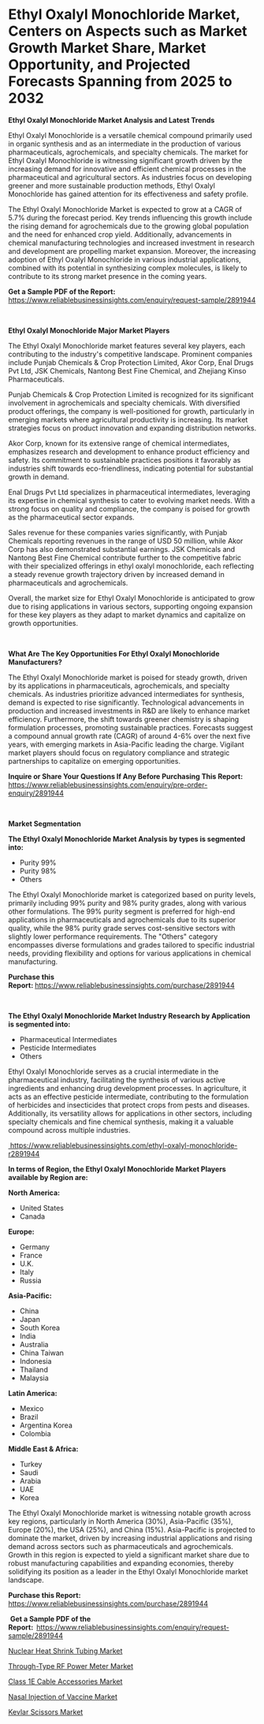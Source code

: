 <p><h1>Ethyl Oxalyl Monochloride Market, Centers on Aspects such as Market Growth Market Share, Market Opportunity, and Projected Forecasts Spanning from 2025 to 2032</h1></p><p><strong>Ethyl Oxalyl Monochloride Market Analysis and Latest Trends</strong></p>
<p><p>Ethyl Oxalyl Monochloride is a versatile chemical compound primarily used in organic synthesis and as an intermediate in the production of various pharmaceuticals, agrochemicals, and specialty chemicals. The market for Ethyl Oxalyl Monochloride is witnessing significant growth driven by the increasing demand for innovative and efficient chemical processes in the pharmaceutical and agricultural sectors. As industries focus on developing greener and more sustainable production methods, Ethyl Oxalyl Monochloride has gained attention for its effectiveness and safety profile.</p><p>The Ethyl Oxalyl Monochloride Market is expected to grow at a CAGR of 5.7% during the forecast period. Key trends influencing this growth include the rising demand for agrochemicals due to the growing global population and the need for enhanced crop yield. Additionally, advancements in chemical manufacturing technologies and increased investment in research and development are propelling market expansion. Moreover, the increasing adoption of Ethyl Oxalyl Monochloride in various industrial applications, combined with its potential in synthesizing complex molecules, is likely to contribute to its strong market presence in the coming years.</p></p>
<p><strong>Get a Sample PDF of the Report:&nbsp;</strong> <a href="https://www.reliablebusinessinsights.com/enquiry/request-sample/2891944?utm_campaign=96&utm_medium=2&utm_source=Github&utm_content=ia&utm_term=14032025&utm_id=ethyl-oxalyl-monochloride">https://www.reliablebusinessinsights.com/enquiry/request-sample/2891944</a></p>
<p>&nbsp;</p>
<p><strong>Ethyl Oxalyl Monochloride Major Market Players</strong></p>
<p><p>The Ethyl Oxalyl Monochloride market features several key players, each contributing to the industry's competitive landscape. Prominent companies include Punjab Chemicals & Crop Protection Limited, Akor Corp, Enal Drugs Pvt Ltd, JSK Chemicals, Nantong Best Fine Chemical, and Zhejiang Kinso Pharmaceuticals.</p><p>Punjab Chemicals & Crop Protection Limited is recognized for its significant involvement in agrochemicals and specialty chemicals. With diversified product offerings, the company is well-positioned for growth, particularly in emerging markets where agricultural productivity is increasing. Its market strategies focus on product innovation and expanding distribution networks.</p><p>Akor Corp, known for its extensive range of chemical intermediates, emphasizes research and development to enhance product efficiency and safety. Its commitment to sustainable practices positions it favorably as industries shift towards eco-friendliness, indicating potential for substantial growth in demand.</p><p>Enal Drugs Pvt Ltd specializes in pharmaceutical intermediates, leveraging its expertise in chemical synthesis to cater to evolving market needs. With a strong focus on quality and compliance, the company is poised for growth as the pharmaceutical sector expands.</p><p>Sales revenue for these companies varies significantly, with Punjab Chemicals reporting revenues in the range of USD 50 million, while Akor Corp has also demonstrated substantial earnings. JSK Chemicals and Nantong Best Fine Chemical contribute further to the competitive fabric with their specialized offerings in ethyl oxalyl monochloride, each reflecting a steady revenue growth trajectory driven by increased demand in pharmaceuticals and agrochemicals.</p><p>Overall, the market size for Ethyl Oxalyl Monochloride is anticipated to grow due to rising applications in various sectors, supporting ongoing expansion for these key players as they adapt to market dynamics and capitalize on growth opportunities.</p></p>
<p>&nbsp;</p>
<p><strong>What Are The Key Opportunities For Ethyl Oxalyl Monochloride Manufacturers?</strong></p>
<p><p>The Ethyl Oxalyl Monochloride market is poised for steady growth, driven by its applications in pharmaceuticals, agrochemicals, and specialty chemicals. As industries prioritize advanced intermediates for synthesis, demand is expected to rise significantly. Technological advancements in production and increased investments in R&D are likely to enhance market efficiency. Furthermore, the shift towards greener chemistry is shaping formulation processes, promoting sustainable practices. Forecasts suggest a compound annual growth rate (CAGR) of around 4-6% over the next five years, with emerging markets in Asia-Pacific leading the charge. Vigilant market players should focus on regulatory compliance and strategic partnerships to capitalize on emerging opportunities.</p></p>
<p><strong>Inquire or Share Your Questions If Any Before Purchasing This Report:</strong> <a href="https://www.reliablebusinessinsights.com/enquiry/pre-order-enquiry/2891944?utm_campaign=96&utm_medium=2&utm_source=Github&utm_content=ia&utm_term=14032025&utm_id=ethyl-oxalyl-monochloride">https://www.reliablebusinessinsights.com/enquiry/pre-order-enquiry/2891944</a></p>
<p>&nbsp;</p>
<p><strong>Market Segmentation</strong></p>
<p><strong>The Ethyl Oxalyl Monochloride Market Analysis by types is segmented into:</strong></p>
<p><ul><li>Purity 99%</li><li>Purity 98%</li><li>Others</li></ul></p>
<p><p>The Ethyl Oxalyl Monochloride market is categorized based on purity levels, primarily including 99% purity and 98% purity grades, along with various other formulations. The 99% purity segment is preferred for high-end applications in pharmaceuticals and agrochemicals due to its superior quality, while the 98% purity grade serves cost-sensitive sectors with slightly lower performance requirements. The "Others" category encompasses diverse formulations and grades tailored to specific industrial needs, providing flexibility and options for various applications in chemical manufacturing.</p></p>
<p><strong>Purchase this Report:&nbsp;</strong><a href="https://www.reliablebusinessinsights.com/purchase/2891944?utm_campaign=96&utm_medium=2&utm_source=Github&utm_content=ia&utm_term=14032025&utm_id=ethyl-oxalyl-monochloride">https://www.reliablebusinessinsights.com/purchase/2891944</a></p>
<p>&nbsp;</p>
<p><strong>The Ethyl Oxalyl Monochloride Market Industry Research by Application is segmented into:</strong></p>
<p><ul><li>Pharmaceutical Intermediates</li><li>Pesticide Intermediates</li><li>Others</li></ul></p>
<p><p>Ethyl Oxalyl Monochloride serves as a crucial intermediate in the pharmaceutical industry, facilitating the synthesis of various active ingredients and enhancing drug development processes. In agriculture, it acts as an effective pesticide intermediate, contributing to the formulation of herbicides and insecticides that protect crops from pests and diseases. Additionally, its versatility allows for applications in other sectors, including specialty chemicals and fine chemical synthesis, making it a valuable compound across multiple industries.</p></p>
<p><a href="https://www.reliablebusinessinsights.com/ethyl-oxalyl-monochloride-r2891944?utm_campaign=96&utm_medium=2&utm_source=Github&utm_content=ia&utm_term=14032025&utm_id=ethyl-oxalyl-monochloride">&nbsp;https://www.reliablebusinessinsights.com/ethyl-oxalyl-monochloride-r2891944</a></p>
<p><strong>In terms of Region, the Ethyl Oxalyl Monochloride Market Players available by Region are:</strong></p>
<p>
    <p> <strong> North America: </strong>
        <ul>
            <li>United States</li>
            <li>Canada</li>
        </ul>
        </p> 
    <p> <strong> Europe: </strong>
        <ul>
            <li>Germany</li>
            <li>France</li>
            <li>U.K.</li>
            <li>Italy</li>
            <li>Russia</li>
        </ul>
        </p> 
    <p> <strong> Asia-Pacific: </strong>
        <ul>
            <li>China</li>
            <li>Japan</li>
            <li>South Korea</li>
            <li>India</li>
            <li>Australia</li>
            <li>China Taiwan</li>
            <li>Indonesia</li>
            <li>Thailand</li>
            <li>Malaysia</li>
        </ul>
        </p> 
    <p> <strong> Latin America: </strong>
        <ul>
            <li>Mexico</li>
            <li>Brazil</li>
            <li>Argentina Korea</li>
            <li>Colombia</li>
        </ul>
        </p> 
    <p> <strong> Middle East & Africa: </strong>
        <ul>
            <li>Turkey</li>
            <li>Saudi</li>
            <li>Arabia</li>
            <li>UAE</li>
            <li>Korea</li>
        </ul>
    </p>
    </p>
<p><p>The Ethyl Oxalyl Monochloride market is witnessing notable growth across key regions, particularly in North America (30%), Asia-Pacific (35%), Europe (20%), the USA (25%), and China (15%). Asia-Pacific is projected to dominate the market, driven by increasing industrial applications and rising demand across sectors such as pharmaceuticals and agrochemicals. Growth in this region is expected to yield a significant market share due to robust manufacturing capabilities and expanding economies, thereby solidifying its position as a leader in the Ethyl Oxalyl Monochloride market landscape.</p></p>
<p><strong>Purchase this Report: </strong><a href="https://www.reliablebusinessinsights.com/purchase/2891944?utm_campaign=96&utm_medium=2&utm_source=Github&utm_content=ia&utm_term=14032025&utm_id=ethyl-oxalyl-monochloride">https://www.reliablebusinessinsights.com/purchase/2891944</a></p>
<p>&nbsp;<strong>Get a Sample PDF of the Report:&nbsp;&nbsp;</strong><a href="https://www.reliablebusinessinsights.com/enquiry/request-sample/2891944?utm_campaign=96&utm_medium=2&utm_source=Github&utm_content=ia&utm_term=14032025&utm_id=ethyl-oxalyl-monochloride">https://www.reliablebusinessinsights.com/enquiry/request-sample/2891944</a></p>
<p><strong></strong></p>
<p><p><a href="https://github.com/timayuethem/Market-Research-Report-List-1/blob/main/nuclear-heat-shrink-tubing-market.md?utm_campaign=96&utm_medium=2&utm_source=Github&utm_content=ia&utm_term=14032025&utm_id=ethyl-oxalyl-monochloride">Nuclear Heat Shrink Tubing Market</a></p><p><a href="https://github.com/brabolyrah3h/Market-Research-Report-List-1/blob/main/through-type-rf-power-meter-market.md?utm_campaign=96&utm_medium=2&utm_source=Github&utm_content=ia&utm_term=14032025&utm_id=ethyl-oxalyl-monochloride">Through-Type RF Power Meter Market</a></p><p><a href="https://github.com/dukawashviro/Market-Research-Report-List-1/blob/main/class-1e-cable-accessories-market.md?utm_campaign=96&utm_medium=2&utm_source=Github&utm_content=ia&utm_term=14032025&utm_id=ethyl-oxalyl-monochloride">Class 1E Cable Accessories Market</a></p><p><a href="https://github.com/sekohlorik/Market-Research-Report-List-1/blob/main/nasal-injection-of-vaccine-market.md?utm_campaign=96&utm_medium=2&utm_source=Github&utm_content=ia&utm_term=14032025&utm_id=ethyl-oxalyl-monochloride">Nasal Injection of Vaccine Market</a></p><p><a href="https://github.com/rembaentin6f/Market-Research-Report-List-1/blob/main/kevlar-scissors-market.md?utm_campaign=96&utm_medium=2&utm_source=Github&utm_content=ia&utm_term=14032025&utm_id=ethyl-oxalyl-monochloride">Kevlar Scissors Market</a></p></p>